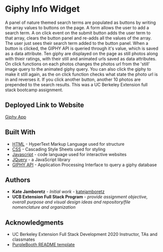 # Giphy Info Widget

A panel of nature themed search terms are populated as buttons by writing the array values to buttons on the page. A form allows the user to add a search term. A on click event on the submit button adds the user term to that array, clears the button panel and re-adds all the values of the array. The user just sees their search term added to the button panel. When a button is clicked, the GIPHY API is queried through it's value, which is saved as a data attribute. Ten giphy are displayed on the page as still photos along with thieir ratings, with their still and animated urls saved as data attributes. On click functions on each photos changes the photos url from the 'still' image query to the animated giphy query. You can also click the giphy to make it still again, as the on click function checks what state the photo url is in and reverses it. If you click another button, another 10 photos are prepended to the search results. This was a UC Berkeley Extension full stack bootcamp assignment.

## Deployed Link to Website

[Giphy App](https://katejamboretz.github.io/info-widget/)

## Built With

- [HTML](https://developer.mozilla.org/en-US/docs/Web/HTML) - HyperText Markup Language used for structure
- [CSS](https://developer.mozilla.org/en-US/docs/Web/CSS) - Cascading Style Sheets used for styling
- [Javascript](https://www.javascript.com) - code language used for interactive websites
- [JQuery](https://jquery.com) - a JavaScript library
- [GIPHY API](https://developers.giphy.com) - Application Processing Interface to query a giphy database

## Authors

- **Kate Jamboretz** - _Initial work_ - [katejamboretz](https://github.com/katejamboretz)
- **UCB Extension Full Stack Program** - _provide assignment objective, overall purpose and visual design ideas and repository/file nomenclature and organization_

## Acknowledgments

- UC Berkeley Extension Full Stack Development 2020 Instructor, TAs and classmates
- [PurpleBooth README template](https://gist.github.com/PurpleBooth/109311bb0361f32d87a2)
